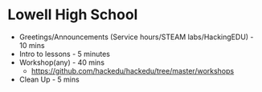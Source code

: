 # Lowell High School

- Greetings/Announcements (Service hours/STEAM labs/HackingEDU) - 10 mins
- Intro to lessons - 5 minutes
- Workshop(any) - 40 mins
  - https://github.com/hackedu/hackedu/tree/master/workshops
- Clean Up - 5 mins
